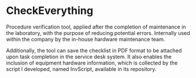 # CheckEverything

Procedure verification tool, applied after the completion of maintenance in the laboratory, with the purpose of reducing potential errors. 
Internally used within the company by the in-house hardware maintenance team.

Additionally, the tool can save the checklist in PDF format to be attached upon task completion in the service desk system. It also enables the inclusion of equipment hardware information, 
which is collected by the script I developed, named InvScript, available in its repository.
